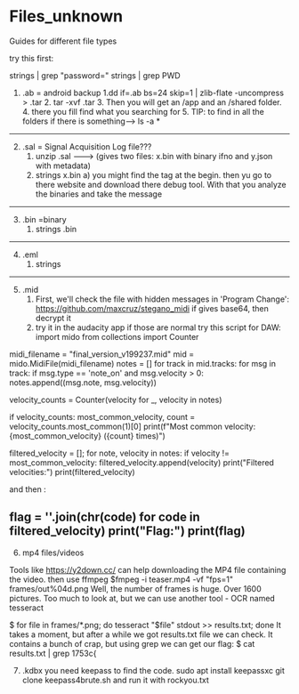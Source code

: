 # Files_unknown
Guides for different file types

try this first:

strings <filename> | grep "password="
strings <filename> | grep PWD




1) .ab = android backup
   1.dd if=<filename>.ab bs=24 skip=1 | zlib-flate -uncompress > <filename>.tar
   2. tar -xvf <filename>.tar
   3. Then you will get an /app and an /shared folder.
   4. there you fill find what you searching for
   5. TIP: to find in all the folders if there is something--> ls -a *
---------------------------------------------------------------------------------------------------------------------------
2) .sal = Signal Acquisition Log file???
   1) unzip <filename>.sal   ---> (gives two files: x.bin  with binary ifno and y.json with metadata)
   2) strings x.bin 
      a) you might find the <SALEAE> tag at the begin. then yu go to there website and download there debug tool. With          that you analyze the binaries and take the message 
---------------------------------------------------------------------------------------------------------------------------
3) .bin =binary
   1) strings <filename>.bin
----------------------------------------------------------------------------------------------------------------------------

4) .eml
   1) strings
----------------------------------------------------------------------------------------------------------------------  
5) .mid
   1) First, we'll check the file with hidden messages in 'Program Change': https://github.com/maxcruz/stegano_midi
      if gives base64, then decrypt it
   2) try it in the audacity app
   if those are normal try this script  for DAW:
import mido
from collections import Counter

midi_filename = "final_version_v199237.mid"
mid = mido.MidiFile(midi_filename)
notes = []
for track in mid.tracks:
    for msg in track:
        if msg.type == 'note_on' and msg.velocity > 0:
            notes.append((msg.note, msg.velocity))

velocity_counts = Counter(velocity for _, velocity in notes)

if velocity_counts:
    most_common_velocity, count = velocity_counts.most_common(1)[0]
    print(f"Most common velocity: {most_common_velocity} ({count} times)")

filtered_velocity = [];
for note, velocity in notes:
    if velocity != most_common_velocity:
        filtered_velocity.append(velocity)
print("Filtered velocities:")
print(filtered_velocity)


and then :

flag = ''.join(chr(code) for code in filtered_velocity)
print("Flag:")
print(flag)
------------------------------------------------------------------------------------------------------------------------------
6) mp4 files/videos

Tools like https://y2down.cc/ can help downloading the MP4 file containing the video.
then use ffmpeg
$fmpeg -i teaser.mp4 -vf "fps=1" frames/out%04d.png
Well, the number of frames is huge. Over 1600 pictures. Too much to look at, but we can use another tool - OCR named tesseract

$ for file in frames/*.png; do tesseract "$file" stdout >> results.txt; done
It takes a moment, but after a while we got results.txt file we can check. It contains a bunch of crap, but using grep we can get our flag:
$ cat results.txt | grep 1753c{

7) .kdbx
   you need keepass to find the code.
   sudo apt install keepassxc
   git clone keepass4brute.sh
   and run it with rockyou.txt
   
   
   
